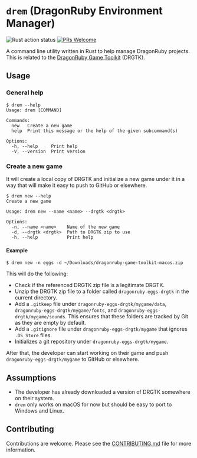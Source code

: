 # `drem` (DragonRuby Environment Manager)

![Rust action status](https://github.com/petros/drem/actions/workflows/rust.yml/badge.svg) [![PRs Welcome](https://img.shields.io/badge/PRs-welcome-brightgreen.svg?style=flat-square)](https://makeapullrequest.com)

A command line utility written in Rust to help manage DragonRuby projects. This is related to the [DragonRuby Game Toolkit](https://dragonruby.org/toolkit/game) (DRGTK).

## Usage

### General help

```
$ drem --help
Usage: drem [COMMAND]

Commands:
  new   Create a new game
  help  Print this message or the help of the given subcommand(s)

Options:
  -h, --help     Print help
  -V, --version  Print version
```

### Create a new game

It will create a local copy of DRGTK and initialize a new game under it in a way that will make it easy to push to GitHub or elsewhere.

```
$ drem new --help
Create a new game

Usage: drem new --name <name> --drgtk <drgtk>

Options:
  -n, --name <name>    Name of the new game
  -d, --drgtk <drgtk>  Path to DRGTK zip to use
  -h, --help           Print help
```

#### Example

```
$ drem new -n eggs -d ~/Downloads/dragonruby-game-toolkit-macos.zip
```

This will do the following:
- Check if the referenced DRGTK zip file is a legitimate DRGTK.
- Unzip the DRGTK zip file to a folder called `dragonruby-eggs-drgtk` in the current directory.
- Add a `.gitkeep` file under `dragonruby-eggs-drgtk/mygame/data`, `dragonruby-eggs-drgtk/mygame/fonts`, and `dragonruby-eggs-drgtk/mygame/sounds`. This ensures that these folders are tracked by Git as they are empty by default.
- Add a `.gitignore` file under `dragonruby-eggs-drgtk/mygame` that ignores `.DS_Store` files.
- Initializes a git repository under `dragonruby-eggs-drgtk/mygame`.

After that, the developer can start working on their game and push `dragonruby-eggs-drgtk/mygame` to GitHub or elsewhere.

## Assumptions

- The developer has already downloaded a version of DRGTK somewhere on their system.
- `drem` only works on macOS for now but should be easy to port to Windows and Linux.

## Contributing

Contributions are welcome. Please see the [CONTRIBUTING.md](CONTRIBUTING.md) file for more information.
